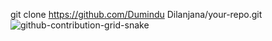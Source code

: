 git clone https://github.com/Dumindu Dilanjana/your-repo.git
![github-contribution-grid-snake](https://github.com/DuminduDilanjanaDeSilva/DuminduDilanjanaDeSilva/assets/148668934/a7809c80-f027-4317-99f2-9de4c2c60fe3)
